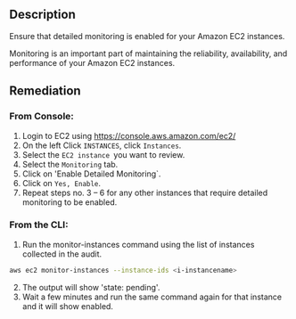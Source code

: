 ## Description

Ensure that detailed monitoring is enabled for your Amazon EC2 instances.

Monitoring is an important part of maintaining the reliability, availability, and
performance of your Amazon EC2 instances.

## Remediation

### From Console:

1. Login to EC2 using https://console.aws.amazon.com/ec2/
2. On the left Click `INSTANCES`, click `Instances`.
3. Select the `EC2 instance `you want to review.
4. Select the `Monitoring` tab.
5. Click on 'Enable Detailed Monitoring`.
6. Click on `Yes, Enable`.
7. Repeat steps no. 3 – 6 for any other instances that require detailed monitoring to be enabled.

### From the CLI:

1. Run the monitor-instances command using the list of instances collected in the audit.

```bash
aws ec2 monitor-instances --instance-ids <i-instancename>
```

2. The output will show 'state: pending'.
3. Wait a few minutes and run the same command again for that instance and it will show enabled.